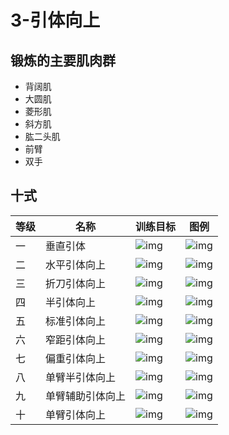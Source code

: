 # 3-引体向上

## 锻炼的主要肌肉群
- 背阔肌
- 大圆肌
- 菱形肌
- 斜方肌
- 肱二头肌
- 前臂
- 双手

## 十式
|等级|名称|训练目标|图例|
|---|---|---|---|
|一|垂直引体|![img](./img/3-1-0.png)|![img](./img/3-1-1.png)|
|二|水平引体向上|![img](./img/3-2-0.png)|![img](./img/3-2-1.png)|
|三|折刀引体向上|![img](./img/3-3-0.png)|![img](./img/3-3-1.png)|
|四|半引体向上|![img](./img/3-4-0.png)|![img](./img/3-4-1.png)|
|五|标准引体向上|![img](./img/3-5-0.png)|![img](./img/3-5-1.png)|
|六|窄距引体向上|![img](./img/3-6-0.png)|![img](./img/3-6-1.png)|
|七|偏重引体向上|![img](./img/3-7-0.png)|![img](./img/3-7-1.png)|
|八|单臂半引体向上|![img](./img/3-8-0.png)|![img](./img/3-8-1.png)|
|九|单臂辅助引体向上|![img](./img/3-9-0.png)|![img](./img/3-9-1.png)|
|十|单臂引体向上|![img](./img/3-10-0.png)|![img](./img/3-10-1.png)|
